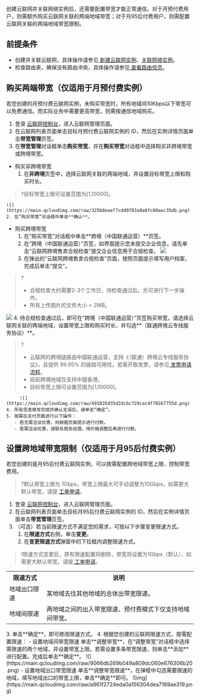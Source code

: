 创建云联网并关联网络实例后，还需要配置带宽才能正常通信。对于月预付费用户，则需额外购买云联网关联的两端地域带宽；对于月95后付费用户，则需配置云联网关联的两端地域带宽限制。

## 前提条件
- 创建并关联云联网，具体操作请参见[ 新建云联网实例](https://cloud.tencent.com/document/product/877/18752)、[关联网络实例](https://cloud.tencent.com/document/product/877/18747)。
- 检查路由表，确保没有路由冲突，具体操作请参见[ 查看路由信息](https://cloud.tencent.com/document/product/877/18756)。

## 购买两端带宽（仅适用于月预付费实例）
若您创建的月预付费云联网实例，未购买带宽时，所有地域间10Kbps以下带宽可以免费通信。而实际业务中需要更高带宽，则需按通信地域购买。
1. 登录 [云联网控制台](https://console.cloud.tencent.com/vpc/ccn)，进入云联网管理页面。
2. 在云联网列表页面单击目标月预付费云联网实例的 ID，然后在实例详情页面单击**带宽管理**页签。
3. 在**带宽管理**对话框单击**购买带宽**，并在**购买带宽**对话框中选择购买非跨境带宽或跨境带宽。
 - 购买非跨境带宽
    1. 在**非跨境**页签中，选择云联网关联的两端地域，并设置目标带宽上限和购买时长。
>?目标带宽上限可设置范围为[1,10000]。
>
    ![](https://main.qcloudimg.com/raw/325b8eaef7cdd0783a9a0fc00aec35db.png)
    2. 在“购买带宽”对话框中单击**确认**。
 - 购买跨境带宽[](id:kjdk)
    1. 在“购买带宽”对话框中单击**跨境（中国联通运营）**页签。
    2. 在“跨境（中国联通运营）”页签，如界面提示您未提交企业信息，请先单击“云联网跨境售卖合规检查”提交企业信息用于合规检查。
   ![](https://qcloudimg.tencent-cloud.cn/raw/6d475ad9ad4a662868ef37e87e89bafa.png)
    3. 在弹出的“云联网跨境售卖合规检查”页面，按照页面提示填写用户档案，完成后单击“提交”。
>?
>- 合规检查大约需要2-3个工作日，待检查通过后，方可进行下一步操作。
>- 所有上传图片的文件大小 < 2MB。
>
![](https://qcloudimg.tencent-cloud.cn/raw/fd6bde288a2349e05537d2f97b3d3a83.png)
    4. 待合规检查通过后，即可在“跨境（中国联通运营）”页签购买带宽，请选择云联网关联的两端地域，设置带宽上限和购买时长，并勾选**（联通跨境云专线服务协议）**。
>?
> - 云联网的跨境链路由中国联通运营，支持《（联通）跨境云专线服务协议》，且提供 99.95% 的链路可用性。若需开取发票，请参见[ 发票申请流程](https://cloud.tencent.com/document/product/306/36642)。
> - 目前跨境地域仅支持中国香港。
> - 目标带宽上限可设置范围为[1,10000]。
> 
		 ![](https://main.qcloudimg.com/raw/491835d35d2dcbc729cac4f70267755d.png)
    4. 所有信息填写完成并确认无误后，请单击“确定”。
    5. 按需在支付页面进行以下操作：
       - 若无需洽谈优惠，则根据页面提示进行付款。
       - 若需洽谈优惠，请联系商务经理。待价格调整后再进行付款。

## 设置跨地域带宽限制（仅适用于月95后付费实例）
若您创建的是月95后付费云联网实例，可以按需配置跨地域带宽上限，控制带宽费用。
>?默认带宽上限为 1Gbps，带宽上限最大可手动调整为10Gbps，如需更大默认带宽，请提 [工单申请](https://console.cloud.tencent.com/workorder/category)。
> 
1. 登录 [云联网控制台](https://console.cloud.tencent.com/vpc/ccn)，进入云联网管理页面。
2. 在云联网列表页面单击目标月95后付费云联网实例的 ID，然后在实例详情页面单击**带宽管理**页签。
3. （可选）若当前限速方式不满足您的需求，可按以下步骤变更限速方式。
    1. 在**限速方式**右侧，单击**变更**。
    2. 在**变更限速方式**弹窗中的下拉框内调整限速方式。
>!限速方式变更后，原有限速配置将删除，带宽将设置为1Gbps（默认），如需更大默认带宽，请提[ 工单申请](https://console.cloud.tencent.com/workorder/category)。
> 
<table>
<tr>
<th>限速方式</th>
<th>说明</th>
</tr>
<tr>
<td>地域出口限速</td>
<td>某地域去往其他地域的总体出带宽限速。</td>
</tr>
<tr>
<td>地域间限速</td>
<td>两地域之间的出入带宽限速，预付费模式下仅支持地域间带宽。</td>
</tr>
</table>
    3. 单击**确定**，即可修改限速方式。
4. 根据您创建的云联网限速方式，按需配置限速：
  - 设置地域间带宽限速
 单击**调整带宽**，在“调整带宽”对话框中选择需限速的两个地域，并设置带宽上限。若需设置多条带宽限速，则单击**添加**进行配置。完成后单击**确定**。
 ![](https://main.qcloudimg.com/raw/9066db269b049a809dc060e676306b20.png)
  - 设置地域出口带宽限速
 单击**调整带宽限速**，在弹框中勾选需要限速的地域，填写地域出口的带宽上限，单击**确定**即可。
 ![img](https://main.qcloudimg.com/raw/a961f2724eda0a156304dea7169ae319.png)

